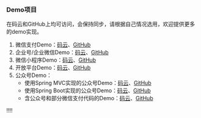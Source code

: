 
### Demo项目
在码云和GitHub上均可访问，会保持同步，请根据自己情况选用，欢迎提供更多的demo实现。

1. 微信支付Demo：[码云](http://gitee.com/binary/weixin-java-pay-demo)、[GitHub](http://github.com/binarywang/weixin-java-pay-demo)
1. 企业号/企业微信Demo：[码云](http://gitee.com/binary/weixin-java-cp-demo)、[GitHub](http://github.com/binarywang/weixin-java-cp-demo)
1. 微信小程序Demo：[码云](http://gitee.com/binary/weixin-java-miniapp-demo)、[GitHub](http://github.com/binarywang/weixin-java-miniapp-demo)
1. 开放平台Demo：[码云](http://gitee.com/binary/weixin-java-open-demo)、[GitHub](http://github.com/Wechat-Group/weixin-java-open-demo)
1. 公众号Demo：
	- 使用Spring MVC实现的公众号Demo：[码云](http://gitee.com/binary/weixin-java-mp-demo)、[GitHub](http://github.com/binarywang/weixin-java-mp-demo)
	- 使用Spring Boot实现的公众号Demo：[码云](http://gitee.com/binary/weixin-java-mp-demo-springboot)、[GitHub](http://github.com/binarywang/weixin-java-mp-demo-springboot)
	- 含公众号和部分微信支付代码的Demo：[码云](http://gitee.com/binary/weixin-java-tools-springmvc)、[GitHub](http://github.com/Wechat-Group/weixin-java-tools-springmvc)


!!!!
